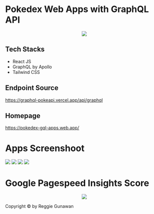 # Pokedex Web Apps with GraphQL API

<p align="center">
<img src="https://user-images.githubusercontent.com/44907916/138146287-5176add4-c9c6-4429-9f92-f795be725ae6.png"
</p>

## Tech Stacks

- React JS
- GraphQL by Apollo
- Tailwind CSS

## Endpoint Source

https://graphql-pokeapi.vercel.app/api/graphql

## Homepage

https://pokedex-gql-apps.web.app/

# Apps Screenshoot

<p float="left">
 <img src="https://user-images.githubusercontent.com/44907916/138203184-c7558430-a480-44ac-a592-0ce467a59072.PNG" />
 <img src="https://user-images.githubusercontent.com/44907916/138203239-68a1f55e-b27f-46fa-a093-6d4c9d0532ee.PNG" />
 <img src="https://user-images.githubusercontent.com/44907916/138204307-44d86295-bd9f-46f1-a21e-95995e98aa2c.PNG" />
 <img src="https://user-images.githubusercontent.com/44907916/138204358-d2e2e035-8b66-4030-bb58-92bfe784f6c1.PNG" /> 
</p>

# Google Pagespeed Insights Score

<p align="center" width="200" height="200">
<img src="https://user-images.githubusercontent.com/44907916/138204961-7dfcabfe-208a-4c42-a332-c1580a43c4d4.PNG" />
</p>



Copyright © by Reggie Gunawan
